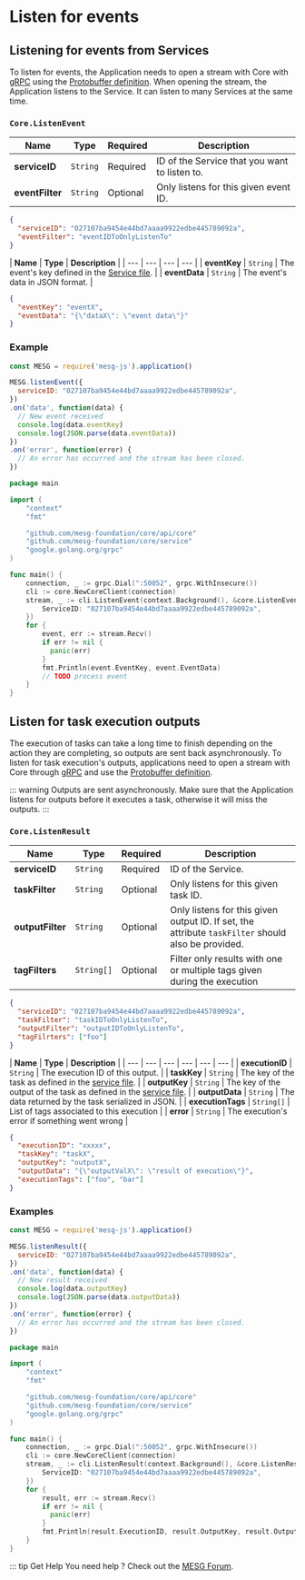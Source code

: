 # Listen for events

## Listening for events from Services

To listen for events, the Application needs to open a stream with Core with [gRPC](https://grpc.io/) using the [Protobuffer definition](https://github.com/mesg-foundation/core/blob/master/protobuf/coreapi/api.proto). When opening the stream, the Application listens to the Service. It can listen to many Services at the same time.

<tabs>
<tab title="Request" vp-markdown>

### `Core.ListenEvent`

| **Name** | **Type** | **Required** | **Description** |
| --- | --- | --- | --- |
| **serviceID** | `String` | Required | ID of the Service that you want to listen to. |
| **eventFilter** | `String` | Optional | Only listens for this given event ID. |

```json
{
  "serviceID": "027107ba9454e44bd7aaaa9922edbe445789092a",
  "eventFilter": "eventIDToOnlyListenTo"
}
```

</tab>

<tab title="Stream Reply" vp-markdown>

| **Name** | **Type** | **Description** |
| --- | --- | --- | --- |
| **eventKey** | `String` | The event's key defined in the [Service file](../service/service-file.md). |
| **eventData** | `String` | The event's data in JSON format. |

```json
{
  "eventKey": "eventX",
  "eventData": "{\"dataX\": \"event data\"}"
}
```

</tab>
</tabs>

### Example

<tabs>
<tab title="Node" vp-markdown>

```javascript
const MESG = require('mesg-js').application()

MESG.listenEvent({
  serviceID: "027107ba9454e44bd7aaaa9922edbe445789092a",
})
.on('data', function(data) {
  // New event received 
  console.log(data.eventKey)
  console.log(JSON.parse(data.eventData))
})
.on('error', function(error) {
  // An error has occurred and the stream has been closed.
})
```

</tab>

<tab title="Go" vp-markdown>

```go
package main

import (
    "context"
    "fmt"

    "github.com/mesg-foundation/core/api/core"
    "github.com/mesg-foundation/core/service"
    "google.golang.org/grpc"
)

func main() {
    connection, _ := grpc.Dial(":50052", grpc.WithInsecure())
    cli := core.NewCoreClient(connection)
    stream, _ := cli.ListenEvent(context.Background(), &core.ListenEventRequest{
        ServiceID: "027107ba9454e44bd7aaaa9922edbe445789092a",
    })
    for {
        event, err := stream.Recv()
        if err != nil {
          panic(err)
        }
        fmt.Println(event.EventKey, event.EventData)
        // TODO process event
    }
}
```

</tab>
</tabs>

## Listen for task execution outputs

The execution of tasks can take a long time to finish depending on the action they are completing, so outputs are sent back asynchronously. To listen for task execution's outputs, applications need to open a stream with Core through [gRPC](https://grpc.io/) and use the [Protobuffer definition](https://github.com/mesg-foundation/core/blob/master/protobuf/coreapi/api.proto).

::: warning
Outputs are sent asynchronously. Make sure that the Application listens for outputs before it executes a task, otherwise it will miss the outputs.
:::

<tabs>
<tab title="Request" vp-markdown>

### `Core.ListenResult`

| **Name** | **Type** | **Required** | **Description** |
| --- | --- | --- | --- |
| **serviceID** | `String` | Required | ID of the Service. |
| **taskFilter** | `String` | Optional | Only listens for this given task ID. |
| **outputFilter** | `String` | Optional | Only listens for this given output ID. If set, the attribute `taskFilter` should also be provided. |
| **tagFilters** | `String[]` | Optional | Filter only results with one or multiple tags given during the execution |

```json
{
  "serviceID": "027107ba9454e44bd7aaaa9922edbe445789092a",
  "taskFilter": "taskIDToOnlyListenTo",
  "outputFilter": "outputIDToOnlyListenTo",
  "tagFilrters": ["foo"]
}
```

</tab>

<tab title="Stream Reply" vp-markdown>

| **Name** | **Type** | **Description** |
| --- | --- | --- | --- | --- | --- |
| **executionID** | `String` | The execution ID of this output. |
| **taskKey** | `String` | The key of the task as defined in the [service file](../service/service-file.md). |
| **outputKey** | `String` | The key of the output of the task as defined in the [service file](../service/service-file.md). |
| **outputData** | `String` | The data returned by the task serialized in JSON. |
| **executionTags** | `String[]` | List of tags associated to this execution |
| **error** | `String` | The execution's error if something went wrong |

```json
{
  "executionID": "xxxxx",
  "taskKey": "taskX",
  "outputKey": "outputX",
  "outputData": "{\"outputValX\": \"result of execution\"}",
  "executionTags": ["foo", "bar"]
}
```

</tab>
</tabs>

### Examples

<tabs>
<tab title="Node" vp-markdown>

```javascript
const MESG = require('mesg-js').application()

MESG.listenResult({
  serviceID: "027107ba9454e44bd7aaaa9922edbe445789092a",
})
.on('data', function(data) {
  // New result received 
  console.log(data.outputKey)
  console.log(JSON.parse(data.outputData))
})
.on('error', function(error) {
  // An error has occurred and the stream has been closed.
})
```

</tab>

<tab title="Go" vp-markdown>

```go
package main

import (
    "context"
    "fmt"

    "github.com/mesg-foundation/core/api/core"
    "github.com/mesg-foundation/core/service"
    "google.golang.org/grpc"
)

func main() {
    connection, _ := grpc.Dial(":50052", grpc.WithInsecure())
    cli := core.NewCoreClient(connection)
    stream, _ := cli.ListenResult(context.Background(), &core.ListenResultRequest{
        ServiceID: "027107ba9454e44bd7aaaa9922edbe445789092a",
    })
    for {
        result, err := stream.Recv()
        if err != nil {
          panic(err)
        }
        fmt.Println(result.ExecutionID, result.OutputKey, result.OutputData)
    }
}
```

</tab>
</tabs>

::: tip Get Help
You need help ? Check out the <a href="https://forum.mesg.com" target="_blank">MESG Forum</a>.
